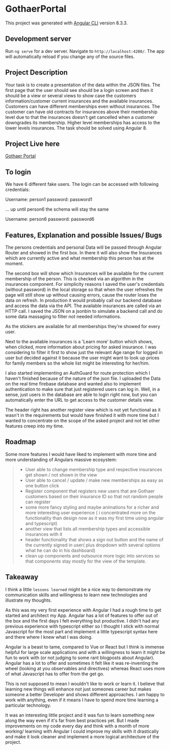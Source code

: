 # GothaerPortal

This project was generated with [Angular CLI](https://github.com/angular/angular-cli) version 8.3.3.

## Development server

Run `ng serve` for a dev server. Navigate to `http://localhost:4200/`. The app will automatically reload if you change any of the source files.

## Project Description

Your task is to create a presentation of the data within the JSON files. The first page that the user should see should be a login screen and then it should be a view or several views to show case the customers information/customer current insurances and the available insurances.
Customers can have different memberships even without insurances.
The customer can have old contracts for insurances above their membership level due to that the insurances doesn’t get cancelled when a customer downgrades its membership.
Higher level memberships has access to the lower levels insurances.
The task should be solved using Angular 8.

## Project Live here

[Gothaer Portal](https://suspicious-villani-4717e9.netlify.com/login)

## To login

We have 6 different fake users. The login can be accessed with following credentials:

Username: person1
password: password1

... up until person6 the schema will stay the same

Username: person6
password: password6

## Features, Explanation and possible Issues/ Bugs

The persons credentials and personal Data will be passed through Angular Router and showed in the first box. In there it will also show the Insurances which are currently active and what membership this person has at the moment.

The second box will show which Insurances will be available for the current membership of the person. This is checked via an algorithm in the insurances component. For simplicity reasons I saved the user's credentials (without password) in the local storage so that when the user refreshes the page will still show up without causing errors, cause the router loses the data on refresh.
In production it would probably call our backend database and access the data via the API. The available insurances are called via an HTTP call. I saved the JSON on a jsonbin to simulate a backend call and do some data massaging to filter not needed informations.

As the stickers are available for all memberships they're showed for every user.

Next to the available insurances is a 'Learn more' button which shows, when clicked, more information about pricing for asked insurance. I was considering to filter it first to show just the relevant Age range for logged in user but decided against it because the user might want to look up prices for family members so the whole list might be interesting for her/him.

I also started implementing an AuthGuard for route protection which I haven't finished because of the nature of the json file. I uploaded the Data on the real time firebase database and wanted also to implement authentication to make sure that just registered users can log in. Well, in a sense, just users in the database are able to login right now, but you can automatically enter the URL to get access to the customer details view.

The header right has another register view which is not yet functional as it wasn't in the requirements but would have finished it with more time but I wanted to concentrate on the scope of the asked project and not let other features creep into my time.

## Roadmap

Some more features I would have liked to implement with more time and more understanding of Angulars massive ecosystem:

> - User able to change membership type and respective insurances get shown / not shown in the view
> - User able to cancel / update / make new memberships as easy as one button click
> - Register component that registers new users that are Gothaer customers based on their insurance ID so that not random people can register
> - some more fancy styling and maybe animations for a richer and more interesting user experience ( i concentrated more on the functionality than design now as it was my first time using angular and typescript)
> - another view that lists all membership types and accessible insurances with it
> - header functionality that shows a sign out button and the name of the currently signed in user( plus dropdown with several options what he can do in his dashboard)
> - clean up components and outsource more logic into services so that components stay mostly for the view of the template.

## Takeaway

I think a little `lessons learned` might be a nice way to demonstrate my communication skills and willingness to learn new technologies and illustrate my thoughts.

As this was my very first experience with Angular I had a rough time to get started and architect my App. Angular has a lot of features to offer out of the box and the first days I felt everything but productive. I didn't had any previous experience with typescript either so I thought I stick with normal Javascript for the most part and implement a little typescript syntax here and there where I knew what I was doing.

Angular is a beast to tame, compared to Vue or React but I think is immense helpful for large scale applications and with a willingness to learn it might be fun to work with (or not judging to some rant blogposts about Angular). Angular has a lot to offer and sometimes it felt like it was re-inventing the wheel (looking at you observables and directives) whereas React uses more of what Javascript has to offer from the get go.

This is not supposed to mean I wouldn't like to work or learn it. I believe that learning new things will enhance not just someones career but makes someone a better Developer and shows different approaches. I am happy to work with anything, even if it means I have to spend more time learning a particular technology.

It was an interesting little project and it was fun to learn something new along the way even if it's far from best practices yet. But I made improvements on my code every day and think with a month of more working/ learning with Angular I could improve my skills with it drastically and make it look cleaner and implement a more logical architecture of the project.
